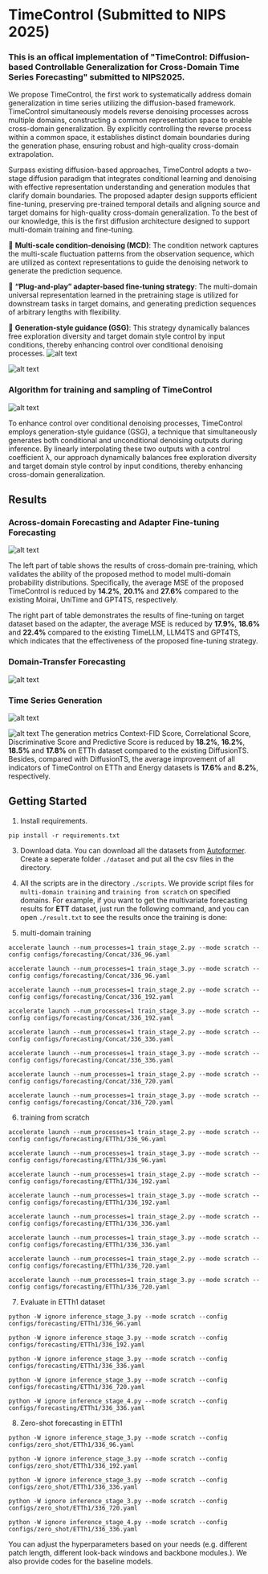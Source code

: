 # TimeControl (Submitted to NIPS 2025)

### This is an offical implementation of "TimeControl: Diffusion-based Controllable Generalization for Cross-Domain Time Series Forecasting" submitted to NIPS2025.

We propose TimeControl, the first work to systematically address domain generalization in time series utilizing the diffusion-based framework. TimeControl simultaneously models reverse denoising processes across multiple domains, constructing a common representation space to enable cross-domain generalization. By explicitly controlling the reverse process within a common space, it establishes distinct domain boundaries during the generation phase, ensuring robust and high-quality cross-domain extrapolation.

Surpass existing diffusion-based approaches, TimeControl adopts a two-stage diffusion paradigm that integrates conditional learning and denoising with effective representation understanding and generation modules that clarify domain boundaries. The proposed adapter design supports efficient fine-tuning, preserving pre-trained temporal details and aligning source and target domains for high-quality cross-domain generalization. To the best of our knowledge, this is the first diffusion architecture designed to support multi-domain training and fine-tuning.

:star2: **Multi-scale condition-denoising (MCD)**: The condition network captures the multi-scale fluctuation patterns from the observation sequence, which are utilized as context representations to guide the denoising network to generate the prediction sequence.

:star2: **“Plug-and-play” adapter-based fine-tuning strategy**: The multi-domain universal representation learned in the pretraining stage is utilized for downstream tasks in target domains, and generating prediction sequences of arbitrary lengths with flexibility.

:star2: **Generation-style guidance (GSG)**: This strategy dynamically balances free exploration diversity and target domain style control by input conditions, thereby enhancing control over conditional denoising processes.
![alt text](pic/pic1.png)

![alt text](pic/pic2.png)

### Algorithm for training and sampling of TimeControl

![alt text](pic/pic3.png)

To enhance control over conditional denoising processes, TimeControl employs generation-style guidance (GSG), a technique that simultaneously generates both conditional and unconditional denoising outputs during inference. By linearly interpolating these two outputs with a control coefficient λ, our approach dynamically balances free exploration diversity and target domain style control by input conditions, thereby enhancing cross-domain generalization.

## Results

### Across-domain Forecasting and Adapter Fine-tuning Forecasting

![alt text](pic/table1.png)

The left part of table shows the results of cross-domain pre-training, which validates the ability of the proposed method to model multi-domain probability distributions. Specifically, the average MSE of the proposed TimeControl is reduced by **14.2%**, **20.1%** and **27.6%** compared to the existing Moirai, UniTime and GPT4TS, respectively.

The right part of table demonstrates the results of fine-tuning on target dataset based on the adapter, the average MSE is reduced by **17.9%**, **18.6%** and **22.4%** compared to the existing TimeLLM, LLM4TS and GPT4TS, which indicates that the effectiveness of the proposed fine-tuning strategy.

### Domain-Transfer Forecasting

![alt text](pic/table2.png)

### Time Series Generation

![alt text](pic/table3.png)

![alt text](pic/table4.png)
The generation metrics Context-FID Score, Correlational Score, Discriminative Score and Predictive Score is reduced by **18.2%**, **16.2%**, **18.5%** and **17.8%** on ETTh dataset compared to the existing DiffusionTS. Besides, compared with DiffusionTS, the average improvement of all indicators of TimeControl on ETTh and Energy datasets is **17.6%** and **8.2%**, respectively.

## Getting Started

1. Install requirements. 

```
pip install -r requirements.txt
```

3. Download data. You can download all the datasets from [Autoformer](https://drive.google.com/drive/folders/1ZOYpTUa82_jCcxIdTmyr0LXQfvaM9vIy). Create a seperate folder ```./dataset``` and put all the csv files in the directory.

4. All the scripts are in the directory ```./scripts```. We provide script files for ```multi-domain training``` and ```training from scratch``` on specified domains. For example, if you want to get the multivariate forecasting results for **ETT** dataset, just run the following command, and you can open ```./result.txt``` to see the results once the training is done:

5. multi-domain training
```
accelerate launch --num_processes=1 train_stage_2.py --mode scratch --config configs/forecasting/Concat/336_96.yaml

accelerate launch --num_processes=1 train_stage_3.py --mode scratch --config configs/forecasting/Concat/336_96.yaml

accelerate launch --num_processes=1 train_stage_2.py --mode scratch --config configs/forecasting/Concat/336_192.yaml

accelerate launch --num_processes=1 train_stage_3.py --mode scratch --config configs/forecasting/Concat/336_192.yaml

accelerate launch --num_processes=1 train_stage_2.py --mode scratch --config configs/forecasting/Concat/336_336.yaml

accelerate launch --num_processes=1 train_stage_3.py --mode scratch --config configs/forecasting/Concat/336_336.yaml

accelerate launch --num_processes=1 train_stage_2.py --mode scratch --config configs/forecasting/Concat/336_720.yaml

accelerate launch --num_processes=1 train_stage_3.py --mode scratch --config configs/forecasting/Concat/336_720.yaml
```

6. training from scratch
```
accelerate launch --num_processes=1 train_stage_2.py --mode scratch --config configs/forecasting/ETTh1/336_96.yaml

accelerate launch --num_processes=1 train_stage_3.py --mode scratch --config configs/forecasting/ETTh1/336_96.yaml

accelerate launch --num_processes=1 train_stage_2.py --mode scratch --config configs/forecasting/ETTh1/336_192.yaml

accelerate launch --num_processes=1 train_stage_3.py --mode scratch --config configs/forecasting/ETTh1/336_192.yaml

accelerate launch --num_processes=1 train_stage_2.py --mode scratch --config configs/forecasting/ETTh1/336_336.yaml

accelerate launch --num_processes=1 train_stage_3.py --mode scratch --config configs/forecasting/ETTh1/336_336.yaml

accelerate launch --num_processes=1 train_stage_2.py --mode scratch --config configs/forecasting/ETTh1/336_720.yaml

accelerate launch --num_processes=1 train_stage_3.py --mode scratch --config configs/forecasting/ETTh1/336_720.yaml
```

7. Evaluate in ETTh1 dataset
```
python -W ignore inference_stage_3.py --mode scratch --config configs/forecasting/ETTh1/336_96.yaml

python -W ignore inference_stage_3.py --mode scratch --config configs/forecasting/ETTh1/336_192.yaml

python -W ignore inference_stage_3.py --mode scratch --config configs/forecasting/ETTh1/336_336.yaml

python -W ignore inference_stage_3.py --mode scratch --config configs/forecasting/ETTh1/336_720.yaml

python -W ignore inference_stage_4.py --mode scratch --config configs/forecasting/ETTh1/336_336.yaml
```

8. Zero-shot forecasting in ETTh1
```
python -W ignore inference_stage_3.py --mode scratch --config configs/zero_shot/ETTh1/336_96.yaml

python -W ignore inference_stage_3.py --mode scratch --config configs/zero_shot/ETTh1/336_192.yaml

python -W ignore inference_stage_3.py --mode scratch --config configs/zero_shot/ETTh1/336_336.yaml

python -W ignore inference_stage_3.py --mode scratch --config configs/zero_shot/ETTh1/336_720.yaml

python -W ignore inference_stage_4.py --mode scratch --config configs/zero_shot/ETTh1/336_336.yaml
```

You can adjust the hyperparameters based on your needs (e.g. different patch length, different look-back windows and backbone modules.). We also provide codes for the baseline models.

